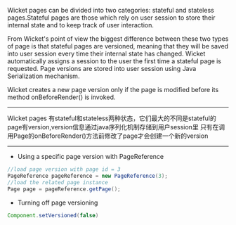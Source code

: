 Wicket pages can be divided into two categories: stateful and stateless pages.Stateful pages are those which rely on user session to store their internal state and to keep track of user interaction.

From Wicket's point of view the biggest difference between these two types of page is that stateful pages are versioned, meaning that they will be saved into user session every time their internal state has changed. Wicket automatically assigns a session to the user the first time a stateful page is requested. Page versions are stored into user session using Java Serialization mechanism.

Wicket creates a new page version only if the page is modified before its method onBeforeRender() is invoked. 

---

>
Wicket pages 有stateful和stateless两种状态，它们最大的不同是stateful的page有version,version信息通过java序列化机制存储到用户session里
只有在调用Page的onBeforeRender()方法前修改了page才会创建一个新的version

---

- Using a specific page version with PageReference
```java
//load page version with page id = 3
PageReference pageReference = new PageReference(3);
//load the related page instance
Page page = pageReference.getPage();
```

- Turning off page versioning
```java
Component.setVersioned(false)
```

